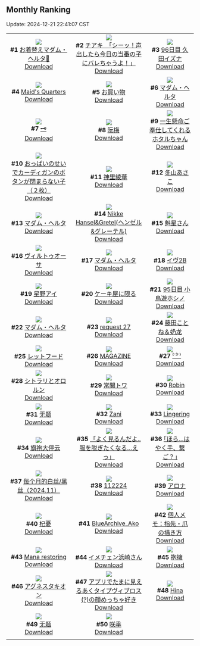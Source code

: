 ## Monthly Ranking
Update: 2024-12-21 22:41:07 CST

|      |      |      |
| :----: | :----: | :----: |
| ![](https://i.pixiv.re/c/240x480/img-master/img/2024/11/23/20/32/55/124564642_p0_master1200.jpg)<br>**#1** [お着替えマダム・ヘルタ📖](https://www.pixiv.net/artworks/124564642)<br>[Download](https://i.pixiv.re/img-original/img/2024/11/23/20/32/55/124564642_p0.png) | ![](https://i.pixiv.re/c/240x480/img-master/img/2024/11/23/08/00/06/124548137_p0_master1200.jpg)<br>**#2** [チアキ　「シーッ！声出したら今日の当番の子にバレちゃうよ！」](https://www.pixiv.net/artworks/124548137)<br>[Download](https://i.pixiv.re/img-original/img/2024/11/23/08/00/06/124548137_p0.jpg) | ![](https://i.pixiv.re/c/240x480/img-master/img/2024/11/23/01/14/46/124542579_p0_master1200.jpg)<br>**#3** [96日目 久田イズナ](https://www.pixiv.net/artworks/124542579)<br>[Download](https://i.pixiv.re/img-original/img/2024/11/23/01/14/46/124542579_p0.png) |
| ![](https://i.pixiv.re/c/240x480/img-master/img/2024/11/22/12/25/56/124522898_p0_master1200.jpg)<br>**#4** [Maid's Quarters](https://www.pixiv.net/artworks/124522898)<br>[Download](https://i.pixiv.re/img-original/img/2024/11/22/12/25/56/124522898_p0.jpg) | ![](https://i.pixiv.re/c/240x480/img-master/img/2024/11/23/07/22/17/124547645_p0_master1200.jpg)<br>**#5** [お買い物](https://www.pixiv.net/artworks/124547645)<br>[Download](https://i.pixiv.re/img-original/img/2024/11/23/07/22/17/124547645_p0.jpg) | ![](https://i.pixiv.re/c/240x480/img-master/img/2024/11/23/04/27/52/124545711_p0_master1200.jpg)<br>**#6** [マダム・ヘルタ](https://www.pixiv.net/artworks/124545711)<br>[Download](https://i.pixiv.re/img-original/img/2024/11/23/04/27/52/124545711_p0.jpg) |
| ![](https://i.pixiv.re/c/240x480/img-master/img/2024/11/22/21/06/16/124533837_p0_master1200.jpg)<br>**#7** [🗝️](https://www.pixiv.net/artworks/124533837)<br>[Download](https://i.pixiv.re/img-original/img/2024/11/22/21/06/16/124533837_p0.png) | ![](https://i.pixiv.re/c/240x480/img-master/img/2024/11/22/18/00/17/124528234_p0_master1200.jpg)<br>**#8** [阮梅](https://www.pixiv.net/artworks/124528234)<br>[Download](https://i.pixiv.re/img-original/img/2024/11/22/18/00/17/124528234_p0.jpg) | ![](https://i.pixiv.re/c/240x480/img-master/img/2024/11/23/00/00/44/124539972_p0_master1200.jpg)<br>**#9** [一生懸命ご奉仕してくれるホタルちゃん](https://www.pixiv.net/artworks/124539972)<br>[Download](https://i.pixiv.re/img-original/img/2024/11/23/00/00/44/124539972_p0.jpg) |
| ![](https://i.pixiv.re/c/240x480/img-master/img/2024/11/23/18/45/38/124561389_p0_master1200.jpg)<br>**#10** [おっぱいのせいでカーディガンのボタンが閉まらない子（２枚）](https://www.pixiv.net/artworks/124561389)<br>[Download](https://i.pixiv.re/img-original/img/2024/11/23/18/45/38/124561389_p0.jpg) | ![](https://i.pixiv.re/c/240x480/img-master/img/2024/11/23/22/25/18/124568534_p0_master1200.jpg)<br>**#11** [神里綾華](https://www.pixiv.net/artworks/124568534)<br>[Download](https://i.pixiv.re/img-original/img/2024/11/23/22/25/18/124568534_p0.jpg) | ![](https://i.pixiv.re/c/240x480/img-master/img/2024/11/22/17/00/05/124526879_p0_master1200.jpg)<br>**#12** [冬山あさこ](https://www.pixiv.net/artworks/124526879)<br>[Download](https://i.pixiv.re/img-original/img/2024/11/22/17/00/05/124526879_p0.png) |
| ![](https://i.pixiv.re/c/240x480/img-master/img/2024/11/21/08/58/59/124493027_p0_master1200.jpg)<br>**#13** [マダム・ヘルタ](https://www.pixiv.net/artworks/124493027)<br>[Download](https://i.pixiv.re/img-original/img/2024/11/21/08/58/59/124493027_p0.jpg) | ![](https://i.pixiv.re/c/240x480/img-master/img/2024/11/22/00/00/31/124511957_p0_master1200.jpg)<br>**#14** [Nikke Hansel&Gretel(ヘンゼル&グレーテル)](https://www.pixiv.net/artworks/124511957)<br>[Download](https://i.pixiv.re/img-original/img/2024/11/22/00/00/31/124511957_p0.png) | ![](https://i.pixiv.re/c/240x480/img-master/img/2024/11/24/00/04/45/124572396_p0_master1200.jpg)<br>**#15** [魁星さん](https://www.pixiv.net/artworks/124572396)<br>[Download](https://i.pixiv.re/img-original/img/2024/11/24/00/04/45/124572396_p0.png) |
| ![](https://i.pixiv.re/c/240x480/img-master/img/2024/11/25/00/00/28/124607066_p0_master1200.jpg)<br>**#16** [ヴィルトゥオーサ](https://www.pixiv.net/artworks/124607066)<br>[Download](https://i.pixiv.re/img-original/img/2024/11/25/00/00/28/124607066_p0.jpg) | ![](https://i.pixiv.re/c/240x480/img-master/img/2024/11/23/12/30/03/124553023_p0_master1200.jpg)<br>**#17** [マダム・ヘルタ](https://www.pixiv.net/artworks/124553023)<br>[Download](https://i.pixiv.re/img-original/img/2024/11/23/12/30/03/124553023_p0.png) | ![](https://i.pixiv.re/c/240x480/img-master/img/2024/11/24/02/51/26/124576827_p0_master1200.jpg)<br>**#18** [イヴ2B](https://www.pixiv.net/artworks/124576827)<br>[Download](https://i.pixiv.re/img-original/img/2024/11/24/02/51/26/124576827_p0.jpg) |
| ![](https://i.pixiv.re/c/240x480/img-master/img/2024/11/22/00/00/36/124511978_p0_master1200.jpg)<br>**#19** [星野アイ](https://www.pixiv.net/artworks/124511978)<br>[Download](https://i.pixiv.re/img-original/img/2024/11/22/00/00/36/124511978_p0.png) | ![](https://i.pixiv.re/c/240x480/img-master/img/2024/11/22/07/30/02/124519080_p0_master1200.jpg)<br>**#20** [ケーキ屋に限る](https://www.pixiv.net/artworks/124519080)<br>[Download](https://i.pixiv.re/img-original/img/2024/11/22/07/30/02/124519080_p0.jpg) | ![](https://i.pixiv.re/c/240x480/img-master/img/2024/11/21/22/40/15/124509187_p0_master1200.jpg)<br>**#21** [95日目 小鳥遊ホシノ](https://www.pixiv.net/artworks/124509187)<br>[Download](https://i.pixiv.re/img-original/img/2024/11/21/22/40/15/124509187_p0.png) |
| ![](https://i.pixiv.re/c/240x480/img-master/img/2024/11/21/15/04/46/124484676_p0_master1200.jpg)<br>**#22** [マダム・ヘルタ](https://www.pixiv.net/artworks/124484676)<br>[Download](https://i.pixiv.re/img-original/img/2024/11/21/15/04/46/124484676_p0.jpg) | ![](https://i.pixiv.re/c/240x480/img-master/img/2024/11/23/07/18/40/124546949_p0_master1200.jpg)<br>**#23** [request 27](https://www.pixiv.net/artworks/124546949)<br>[Download](https://i.pixiv.re/img-original/img/2024/11/23/07/18/40/124546949_p0.jpg) | ![](https://i.pixiv.re/c/240x480/img-master/img/2024/11/23/01/38/02/124543088_p0_master1200.jpg)<br>**#24** [藤田ことね＆奶龙](https://www.pixiv.net/artworks/124543088)<br>[Download](https://i.pixiv.re/img-original/img/2024/11/23/01/38/02/124543088_p0.jpg) |
| ![](https://i.pixiv.re/c/240x480/img-master/img/2024/11/23/01/09/42/124542482_p0_master1200.jpg)<br>**#25** [レットフード](https://www.pixiv.net/artworks/124542482)<br>[Download](https://i.pixiv.re/img-original/img/2024/11/23/01/09/42/124542482_p0.png) | ![](https://i.pixiv.re/c/240x480/img-master/img/2024/11/23/15/38/08/124556629_p0_master1200.jpg)<br>**#26** [MAGAZINE](https://www.pixiv.net/artworks/124556629)<br>[Download](https://i.pixiv.re/img-original/img/2024/11/23/15/38/08/124556629_p0.jpg) | ![](https://i.pixiv.re/c/240x480/img-master/img/2024/11/23/00/02/19/124540152_p0_master1200.jpg)<br>**#27** [⁽˙³˙⁾](https://www.pixiv.net/artworks/124540152)<br>[Download](https://i.pixiv.re/img-original/img/2024/11/23/00/02/19/124540152_p0.jpg) |
| ![](https://i.pixiv.re/c/240x480/img-master/img/2024/11/22/00/33/54/124513315_p0_master1200.jpg)<br>**#28** [シトラリとオロルン](https://www.pixiv.net/artworks/124513315)<br>[Download](https://i.pixiv.re/img-original/img/2024/11/22/00/33/54/124513315_p0.jpg) | ![](https://i.pixiv.re/c/240x480/img-master/img/2024/11/22/00/00/30/124511951_p0_master1200.jpg)<br>**#29** [常闇トワ](https://www.pixiv.net/artworks/124511951)<br>[Download](https://i.pixiv.re/img-original/img/2024/11/22/00/00/30/124511951_p0.jpg) | ![](https://i.pixiv.re/c/240x480/img-master/img/2024/11/24/20/19/56/124598394_p0_master1200.jpg)<br>**#30** [Robin](https://www.pixiv.net/artworks/124598394)<br>[Download](https://i.pixiv.re/img-original/img/2024/11/24/20/19/56/124598394_p0.png) |
| ![](https://i.pixiv.re/c/240x480/img-master/img/2024/11/23/18/29/55/124560940_p0_master1200.jpg)<br>**#31** [无题](https://www.pixiv.net/artworks/124560940)<br>[Download](https://i.pixiv.re/img-original/img/2024/11/23/18/29/55/124560940_p0.jpg) | ![](https://i.pixiv.re/c/240x480/img-master/img/2024/11/23/13/17/51/124553982_p0_master1200.jpg)<br>**#32** [Zani](https://www.pixiv.net/artworks/124553982)<br>[Download](https://i.pixiv.re/img-original/img/2024/11/23/13/17/51/124553982_p0.jpg) | ![](https://i.pixiv.re/c/240x480/img-master/img/2024/11/21/00/30/03/124485967_p0_master1200.jpg)<br>**#33** [Lingering](https://www.pixiv.net/artworks/124485967)<br>[Download](https://i.pixiv.re/img-original/img/2024/11/21/00/30/03/124485967_p0.jpg) |
| ![](https://i.pixiv.re/c/240x480/img-master/img/2024/11/23/19/58/38/124563424_p0_master1200.jpg)<br>**#34** [旗袍大停云](https://www.pixiv.net/artworks/124563424)<br>[Download](https://i.pixiv.re/img-original/img/2024/11/23/19/58/38/124563424_p0.jpg) | ![](https://i.pixiv.re/c/240x480/img-master/img/2024/11/22/20/40/11/124532966_p0_master1200.jpg)<br>**#35** [「よく見るんだよ.. 服を脱ぎたくなる…えっ」](https://www.pixiv.net/artworks/124532966)<br>[Download](https://i.pixiv.re/img-original/img/2024/11/22/20/40/11/124532966_p0.png) | ![](https://i.pixiv.re/c/240x480/img-master/img/2024/11/23/18/10/51/124560463_p0_master1200.jpg)<br>**#36** [｢ほら…はやく手、繋ご？｣](https://www.pixiv.net/artworks/124560463)<br>[Download](https://i.pixiv.re/img-original/img/2024/11/23/18/10/51/124560463_p0.jpg) |
| ![](https://i.pixiv.re/c/240x480/img-master/img/2024/11/22/15/50/58/124525710_p0_master1200.jpg)<br>**#37** [每个月的白丝/黑丝（2024.11）](https://www.pixiv.net/artworks/124525710)<br>[Download](https://i.pixiv.re/img-original/img/2024/11/22/15/50/58/124525710_p0.jpg) | ![](https://i.pixiv.re/c/240x480/img-master/img/2024/11/22/03/02/16/124516206_p0_master1200.jpg)<br>**#38** [112224](https://www.pixiv.net/artworks/124516206)<br>[Download](https://i.pixiv.re/img-original/img/2024/11/22/03/02/16/124516206_p0.jpg) | ![](https://i.pixiv.re/c/240x480/img-master/img/2024/11/23/19/07/07/124562046_p0_master1200.jpg)<br>**#39** [アロナ](https://www.pixiv.net/artworks/124562046)<br>[Download](https://i.pixiv.re/img-original/img/2024/11/23/19/07/07/124562046_p0.png) |
| ![](https://i.pixiv.re/c/240x480/img-master/img/2024/11/23/20/28/15/124564458_p0_master1200.jpg)<br>**#40** [杞憂](https://www.pixiv.net/artworks/124564458)<br>[Download](https://i.pixiv.re/img-original/img/2024/11/23/20/28/15/124564458_p0.png) | ![](https://i.pixiv.re/c/240x480/img-master/img/2024/11/23/15/36/36/124556595_p0_master1200.jpg)<br>**#41** [BlueArchive_Ako](https://www.pixiv.net/artworks/124556595)<br>[Download](https://i.pixiv.re/img-original/img/2024/11/23/15/36/36/124556595_p0.png) | ![](https://i.pixiv.re/c/240x480/img-master/img/2024/11/23/06/00/05/124546673_p0_master1200.jpg)<br>**#42** [個人メモ：指先・爪の描き方](https://www.pixiv.net/artworks/124546673)<br>[Download](https://i.pixiv.re/img-original/img/2024/11/23/06/00/05/124546673_p0.jpg) |
| ![](https://i.pixiv.re/c/240x480/img-master/img/2024/11/22/05/43/51/124517862_p0_master1200.jpg)<br>**#43** [Mana restoring](https://www.pixiv.net/artworks/124517862)<br>[Download](https://i.pixiv.re/img-original/img/2024/11/22/05/43/51/124517862_p0.png) | ![](https://i.pixiv.re/c/240x480/img-master/img/2024/11/23/00/06/38/124540420_p0_master1200.jpg)<br>**#44** [イメチェン浜崎さん](https://www.pixiv.net/artworks/124540420)<br>[Download](https://i.pixiv.re/img-original/img/2024/11/23/00/06/38/124540420_p0.jpg) | ![](https://i.pixiv.re/c/240x480/img-master/img/2024/11/24/00/00/42/124572039_p0_master1200.jpg)<br>**#45** [抱擁](https://www.pixiv.net/artworks/124572039)<br>[Download](https://i.pixiv.re/img-original/img/2024/11/24/00/00/42/124572039_p0.png) |
| ![](https://i.pixiv.re/c/240x480/img-master/img/2024/11/24/20/20/37/124598425_p0_master1200.jpg)<br>**#46** [アグネスタキオン](https://www.pixiv.net/artworks/124598425)<br>[Download](https://i.pixiv.re/img-original/img/2024/11/24/20/20/37/124598425_p0.png) | ![](https://i.pixiv.re/c/240x480/img-master/img/2024/11/23/17/32/55/124558747_p0_master1200.jpg)<br>**#47** [アプリでたまに見えるあくタイプヴィブロス(?)の顔めっちゃ好き](https://www.pixiv.net/artworks/124558747)<br>[Download](https://i.pixiv.re/img-original/img/2024/11/23/17/32/55/124558747_p0.png) | ![](https://i.pixiv.re/c/240x480/img-master/img/2024/11/24/18/29/42/124594636_p0_master1200.jpg)<br>**#48** [Hina](https://www.pixiv.net/artworks/124594636)<br>[Download](https://i.pixiv.re/img-original/img/2024/11/24/18/29/42/124594636_p0.jpg) |
| ![](https://i.pixiv.re/c/240x480/img-master/img/2024/11/23/10/03/26/124550080_p0_master1200.jpg)<br>**#49** [无题](https://www.pixiv.net/artworks/124550080)<br>[Download](https://i.pixiv.re/img-original/img/2024/11/23/10/03/26/124550080_p0.jpg) | ![](https://i.pixiv.re/c/240x480/img-master/img/2024/11/23/01/37/11/124543068_p0_master1200.jpg)<br>**#50** [咲季](https://www.pixiv.net/artworks/124543068)<br>[Download](https://i.pixiv.re/img-original/img/2024/11/23/01/37/11/124543068_p0.png) |
|      |
